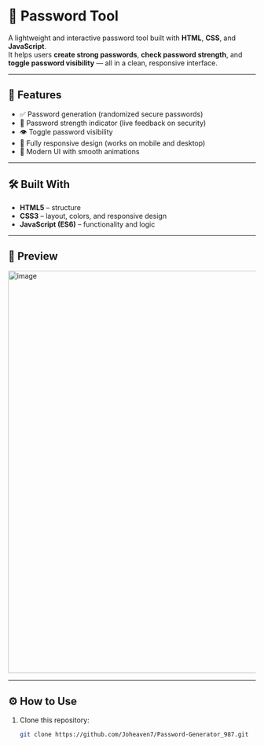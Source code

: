 # 🔐 Password Tool

A lightweight and interactive password tool built with **HTML**, **CSS**, and **JavaScript**.  
It helps users **create strong passwords**, **check password strength**, and **toggle password visibility** — all in a clean, responsive interface.

---

## 🚀 Features

- ✅ Password generation (randomized secure passwords)
- 🧠 Password strength indicator (live feedback on security)
- 👁️ Toggle password visibility
- 📱 Fully responsive design (works on mobile and desktop)
- 🎨 Modern UI with smooth animations

---

## 🛠️ Built With

- **HTML5** – structure  
- **CSS3** – layout, colors, and responsive design  
- **JavaScript (ES6)** – functionality and logic  

---

## 📸 Preview

<img width="746" height="818" alt="image" src="https://github.com/user-attachments/assets/bb57c82b-9225-4ae5-8a39-b426e19e2693" />


---

## ⚙️ How to Use

1. Clone this repository:
   ```bash
   git clone https://github.com/Joheaven7/Password-Generator_987.git

